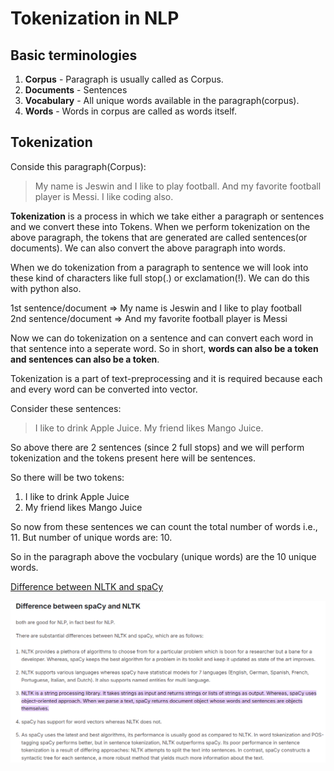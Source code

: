 # Tokenization in NLP

## Basic terminologies

1. __Corpus__ - Paragraph is usually called as Corpus.
2. __Documents__ - Sentences
3. __Vocabulary__ - All unique words available in the paragraph(corpus).
4. __Words__ - Words in corpus are called as words itself.

## Tokenization

Conside this paragraph(Corpus): 
> My name is Jeswin and I like to play football. And my favorite football player is Messi. I like coding also.

__Tokenization__ is a process in which we take either a paragraph or sentences and we convert these into Tokens. When we perform tokenization on the above paragraph, the tokens that are generated are called sentences(or documents). We can also convert the above paragraph into words.

When we do tokenization from a paragraph to sentence we will look into these kind of characters like full stop(.) or exclamation(!). We can do this with python also.

1st sentence/document => My name is Jeswin and I like to play football  
2nd sentence/document => And my favorite football player is Messi  

Now we can do tokenization on a sentence and can convert each word in that sentence into a seperate word. So in short, __words can also be a token and sentences can also be a token__.

Tokenization is a part of text-preprocessing and it is required because each and every word can be converted into vector.

Consider these sentences:
> I like to drink Apple Juice. My friend likes Mango Juice. 

So above there are 2 sentences (since 2 full stops) and we will perform tokenization and the tokens present here will be sentences.

So there will be two tokens:
1. I like to drink Apple Juice
2. My friend likes Mango Juice

So now from these sentences we can count the total number of words i.e., 11. 
But number of unique words are: 10. 

So in the paragraph above the vocbulary (unique words) are the 10 unique words.

[Difference between NLTK and spaCy](https://www.kaggle.com/discussions/general/299223)

![](images\2.PNG)
